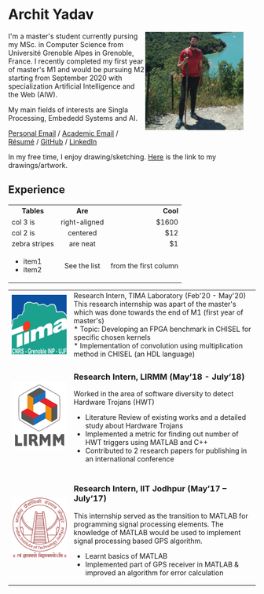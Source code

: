 # Archit Yadav

<img style="padding-right: 25px; float: right;" src="./images/archit-hike.jpeg" width = "200">

I'm a master's student currently pursing my MSc. in Computer Science from Université Grenoble Alpes in Grenoble, France. I recently completed my first year of master's M1 and would be pursuing M2 starting from September 2020 with specialization Artificial Intelligence and the Web (AIW).

My main fields of interests are Singla Processing, Embededd Systems and AI.

[Personal Email](archityadav97@gmail.com) / [Academic Email](archit.yadav@etu.univ-grenoble-alpes.fr) / [Résumé]() / [GitHub](https://github.com/archity/) / [LinkedIn](https://www.linkedin.com/in/archit-yadav-95482b156/)

In my free time, I enjoy drawing/sketching. [Here]() is the link to my drawings/artwork.



## Experience



<table>
  <tbody>
    <tr>
      <th>Tables</th>
      <th align="center">Are</th>
      <th align="right">Cool</th>
    </tr>
    <tr>
      <td>col 3 is</td>
      <td align="center">right-aligned</td>
      <td align="right">$1600</td>
    </tr>
    <tr>
      <td>col 2 is</td>
      <td align="center">centered</td>
      <td align="right">$12</td>
    </tr>
    <tr>
      <td>zebra stripes</td>
      <td align="center">are neat</td>
      <td align="right">$1</td>
    </tr>
    <tr>
      <td>
        <ul>
          <li>item1</li>
          <li>item2</li>
        </ul>
      </td>
      <td align="center">See the list</td>
      <td align="right">from the first column</td>
    </tr>
  </tbody>
</table>



|||
|------------|-----------------------------------------------------------------------------------------------------------------------------------------------------------------------------------------------------------------------------------------------------------------------------------------------------------------------------------------|
| <img style="padding-right: 25px; float: left;" src="./images/tima-logo.jpg" width = "400"> |  Research Intern, TIMA Laboratory (Feb'20 - May'20)<br>This research internship was apart of the master's which was done towards the end of M1 (first year of master's)<br> * Topic: Developing an FPGA benchmark in CHISEL for specific chosen kernels<br> * Implementation of convolution using multiplication method in CHISEL (an HDL language)</li></ul> |
| <img style="padding-right: 25px; float: left;" src="./images/lirmm-logo.jpg" width = "400"> | <h3>Research Intern, LIRMM (May’18 - July’18)</h3> Worked in the area of software diversity to detect Hardware Trojans (HWT)<br><ul><li>Literature Review of existing works and a detailed study about Hardware Trojans</li><li>Implemented a metric for finding out number of HWT triggers using MATLAB and C++</li><li>Contributed to 2 research papers for publishing in an international conference    |
| <img style="padding-right: 25px; float: left;" src="./images/IITJ-logo.jpg" width = "400"> | <h3>Research Intern, IIT Jodhpur (May’17 – July’17)</h3>This internship served as the transition to MATLAB for programming signal processing elements. The knowledge of MATLAB would be used to implement signal processing based GPS algorithm.<br><ul><li>Learnt basics of MATLAB</li><li>Implemented part of GPS receiver in MATLAB & improved an algorithm for error calculation     |